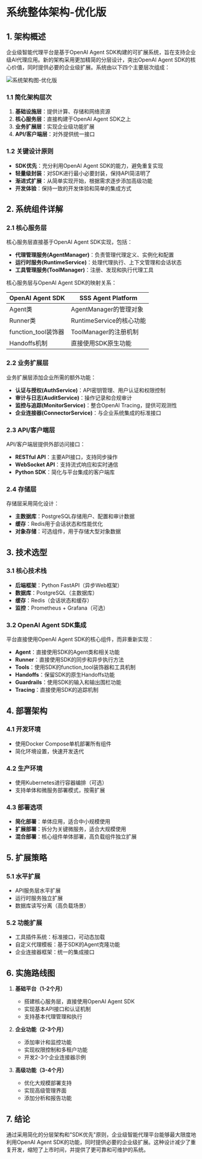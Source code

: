 # 系统整体架构-优化版

## 1. 架构概述

企业级智能代理平台是基于OpenAI Agent SDK构建的可扩展系统，旨在支持企业级AI代理应用。新的架构采用更加精简的分层设计，突出OpenAI Agent SDK的核心价值，同时提供必要的企业级扩展。系统由以下四个主要层次组成：

![系统架构图-优化版](../assets/system_architecture_optimized.png)

### 1.1 简化架构层次

1. **基础设施层**：提供计算、存储和网络资源
2. **核心服务层**：直接构建于OpenAI Agent SDK之上
3. **业务扩展层**：实现企业级功能扩展
4. **API/客户端层**：对外提供统一接口

### 1.2 关键设计原则

- **SDK优先**：充分利用OpenAI Agent SDK的能力，避免重复实现
- **轻量级封装**：对SDK进行最小必要封装，保持API简洁明了
- **渐进式扩展**：从简单实现开始，根据需求逐步添加高级功能
- **开发体验**：保持一致的开发体验和简单的集成方式

## 2. 系统组件详解

### 2.1 核心服务层

核心服务层直接基于OpenAI Agent SDK实现，包括：

- **代理管理服务(AgentManager)**：负责管理代理定义、实例化和配置
- **运行时服务(RuntimeService)**：处理代理执行、上下文管理和会话状态
- **工具管理服务(ToolManager)**：注册、发现和执行代理工具

核心服务层与OpenAI Agent SDK的映射关系：

| OpenAI Agent SDK | SSS Agent Platform |
|------------------|-------------------|
| Agent类 | AgentManager的管理对象 |
| Runner类 | RuntimeService的核心功能 |
| function_tool装饰器 | ToolManager的注册机制 |
| Handoffs机制 | 直接使用SDK原生功能 |

### 2.2 业务扩展层

业务扩展层添加企业所需的额外功能：

- **认证与授权(AuthService)**：API密钥管理、用户认证和权限控制
- **审计与日志(AuditService)**：操作记录和合规审计
- **监控与追踪(MonitorService)**：整合OpenAI Tracing，提供可观测性
- **企业连接器(ConnectorService)**：与企业系统集成的标准接口

### 2.3 API/客户端层

API/客户端层提供外部访问接口：

- **RESTful API**：主要API接口，支持同步操作
- **WebSocket API**：支持流式响应和实时通信
- **Python SDK**：简化与平台集成的客户端库

### 2.4 存储层

存储层采用简化设计：

- **主数据库**：PostgreSQL存储用户、配置和审计数据
- **缓存**：Redis用于会话状态和性能优化
- **对象存储**：可选组件，用于存储大型对象数据

## 3. 技术选型

### 3.1 核心技术栈

- **后端框架**：Python FastAPI（异步Web框架）
- **数据库**：PostgreSQL（主数据库）
- **缓存**：Redis（会话状态和缓存）
- **监控**：Prometheus + Grafana（可选）

### 3.2 OpenAI Agent SDK集成

平台直接使用OpenAI Agent SDK的核心组件，而非重新实现：

- **Agent**：直接使用SDK的Agent类和相关功能
- **Runner**：直接使用SDK的同步和异步执行方法
- **Tools**：使用SDK的function_tool装饰器和工具机制
- **Handoffs**：保留SDK的原生Handoffs功能
- **Guardrails**：使用SDK的输入和输出围栏功能
- **Tracing**：直接使用SDK的追踪机制

## 4. 部署架构

### 4.1 开发环境

- 使用Docker Compose单机部署所有组件
- 简化环境设置，快速开发迭代

### 4.2 生产环境

- 使用Kubernetes进行容器编排（可选）
- 支持单体和微服务部署模式，按需扩展

### 4.3 部署选项

- **简化部署**：单体应用，适合中小规模使用
- **扩展部署**：拆分为关键微服务，适合大规模使用
- **混合部署**：核心组件单体部署，高负载组件独立扩展

## 5. 扩展策略

### 5.1 水平扩展

- API服务层水平扩展
- 运行时服务独立扩展
- 数据库读写分离（高负载场景）

### 5.2 功能扩展

- 工具插件系统：标准接口，可动态加载
- 自定义代理模板：基于SDK的Agent克隆功能
- 企业连接器框架：统一的集成接口

## 6. 实施路线图

1. **基础平台（1-2个月）**
   - 搭建核心服务层，直接使用OpenAI Agent SDK
   - 实现基本API接口和认证机制
   - 支持基本代理管理和执行

2. **企业功能（2-3个月）**
   - 添加审计和监控功能
   - 实现权限控制和多租户功能
   - 开发2-3个企业连接器示例

3. **高级功能（3-4个月）**
   - 优化大规模部署支持
   - 实现高级管理界面
   - 添加分析和报告功能

## 7. 结论

通过采用简化的分层架构和"SDK优先"原则，企业级智能代理平台能够最大限度地利用OpenAI Agent SDK的功能，同时提供必要的企业级扩展。这种设计减少了重复开发，缩短了上市时间，并提供了更可靠和可维护的系统。 